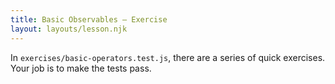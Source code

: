 ```yaml
---
title: Basic Observables — Exercise
layout: layouts/lesson.njk
---
```


In `exercises/basic-operators.test.js`, there are a series of quick exercises. Your job is to make the tests pass.
